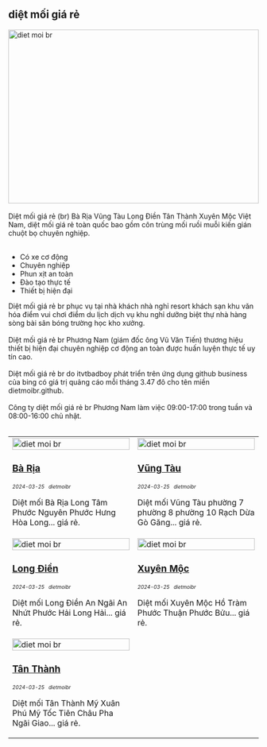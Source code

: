 <div class="FAQPage Table">
	<div class="Question cssSelector" id="#diệt-mối-giá-rẻ-br">
		<h2 class="name">diệt mối giá rẻ</h2>
		<div class="Answer">
			<div class="text">
				<img src="https://wiki.thuongmai.blog/images/dietmoi/dietmoire.jpg" width="100%" height="350px" alt="diet moi br"/><br><br>
				Diệt mối giá rẻ (br) Bà Rịa Vũng Tàu Long Điền Tân Thành Xuyên Mộc Việt Nam, diệt mối giá rẻ toàn quốc bao gồm côn trùng mối ruồi muỗi kiến gián chuột bọ chuyên nghiệp.<br><br>
				<ul>
					<li>Có xe cơ động</li>
					<li>Chuyên nghiệp</li>
					<li>Phun xịt an toàn</li>
					<li>Đào tạo thực tế</li>
					<li>Thiết bị hiện đại</li>
				</ul>
				Diệt mối giá rẻ br phục vụ tại nhà khách nhà nghỉ resort khách sạn khu văn hóa điểm vui chơi điểm du lịch dịch vụ khu nghỉ dưỡng biệt thự nhà hàng sòng bài sân bóng trường học kho xưởng.<br><br>
				Diệt mối giá rẻ br Phương Nam (giám đốc ông Vũ Văn Tiến) thương hiệu thiết bị hiện đại chuyên nghiệp cơ động an toàn được huấn luyện thực tế uy tín cao.<br><br>
				Diệt mối giá rẻ br do itvtbadboy phát triển trên ứng dụng github business của bing có giá trị quảng cáo mỗi tháng 3.47 đô cho tên miền dietmoibr.github.<br><br>
				Công ty diệt mối giá rẻ br Phương Nam làm việc 09:00-17:00 trong tuần và 08:00-16:00 chủ nhật.<br><br>
				<table style="width: 100%;">
					<tr>
						<td style="width: 50%;">
							<img class="image" src="https://wiki.thuongmai.blog/images/news/ba-ria.jpg" width="100%;" alt="diet moi br"/>
							<h3><a href="dietmoi/baria/diet-moi-ba-ria.md" title="diệt mối br" target="_blank">Bà Rịa</a></h3>
							<div style="font-size: 10px;"><i>2024-03-25</i> &nbsp; <i>dietmoibr</i></div>
							<p>Diệt mối Bà Rịa Long Tâm Phước Nguyên Phước Hưng Hòa Long... giá rẻ.</p>
						</td>
						<td style="width: 50%;">
							<img class="image" src="https://wiki.thuongmai.blog/images/news/vung-tau.jpg" width="100%;" alt="diet moi br"/>
							<h3><a href="dietmoi/vungtau/diet-moi-vung-tau.md" title="diệt mối br" target="_blank">Vũng Tàu</a></h3>
							<div style="font-size: 10px;"><i>2024-03-25</i> &nbsp; <i>dietmoibr</i></div>
							<p>Diệt mối Vũng Tàu phường 7 phường 8 phường 10 Rạch Dừa Gò Găng... giá rẻ.</p>
						</td>
					</tr>
					<tr>
						<td style="width: 50%;">
							<img class="image" src="https://wiki.thuongmai.blog/images/news/long-dien.jpg" width="100%;" alt="diet moi br"/>
							<h3><a href="dietmoi/longdien/diet-moi-long-dien.md" title="diệt mối br" target="_blank">Long Điền</a></h3>
							<div style="font-size: 10px;"><i>2024-03-25</i> &nbsp; <i>dietmoibr</i></div>
							<p>Diệt mối Long Điền An Ngãi An Nhứt Phước Hải Long Hải... giá rẻ.</p>
						</td>
						<td style="width: 50%;">
							<a href="https://www.youtube.com/watch?feature=player_embedded&v=HcvvQ1VttEk" title="diệt mối br" target="_blank">
								<img class="image" src="https://wiki.thuongmai.blog/images/news/xuyen-moc.jpg" width="100%;" alt="diet moi br"/>
							</a>
							<h3><a href="dietmoi/xuyenmoc/diet-moi-xuyen-moc.md" title="diệt mối br" target="_blank">Xuyên Mộc</a></h3>
							<div style="font-size: 10px;"><i>2024-03-25</i> &nbsp; <i>dietmoibr</i></div>
							<p>Diệt mối Xuyên Mộc Hồ Tràm Phước Thuận Phước Bửu... giá rẻ.</p>
						</td>
					</tr>
					<tr>
						<td style="width: 50%;">
							<img class="image" src="https://wiki.thuongmai.blog/images/news/tan-thanh.jpg" width="100%;" alt="diet moi br"/>
							<h3><a href="dietmoi/tanthanh/diet-moi-tan-thanh.md" title="diệt mối br" target="_blank">Tân Thành</a></h3>
							<div style="font-size: 10px;"><i>2024-03-25</i> &nbsp; <i>dietmoibr</i></div>
							<p>Diệt mối Tân Thành Mỹ Xuân Phú Mỹ Tốc Tiên Châu Pha Ngãi Giao... giá rẻ.</p>
						</td>
						<td style="width: 50%;"></td>
					</tr>
				</table>
			</div>
		</div>
	</div>
</div>
